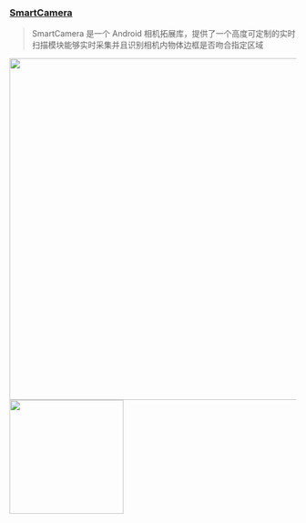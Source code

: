 
### [SmartCamera](https://github.com/pqpo/SmartCamera?utm_source=gold_browser_extension)  

> SmartCamera 是一个 Android 相机拓展库，提供了一个高度可定制的实时扫描模块能够实时采集并且识别相机内物体边框是否吻合指定区域


<img src="https://github.com/pqpo/SmartCamera/raw/master/art/card_mgr.jpg" width="600px" height="auto"/>  

<img src="https://github.com/pqpo/SmartCamera/raw/master/art/smartcamera_demo.gif" width="200px" height="auto"/>


